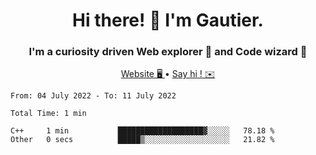 <h1 align="center">Hi there! 👋 I'm Gautier.</h1>
<h3 align="center">I'm a curiosity driven Web explorer 🚀 and Code wizard 🧙</h3>

<p align="center">
  <a href="http://xisabla.pro">Website 🖥️ </a> •
  <a href="mailto:xisabla.dev@gmail.com">Say hi ! ✉️</a>
</p>

<!--START_SECTION:waka-->

```text
From: 04 July 2022 - To: 11 July 2022

Total Time: 1 min

C++     1 min           ███████████████████▓░░░░░   78.18 %
Other   0 secs          █████▒░░░░░░░░░░░░░░░░░░░   21.82 %
```

<!--END_SECTION:waka-->

